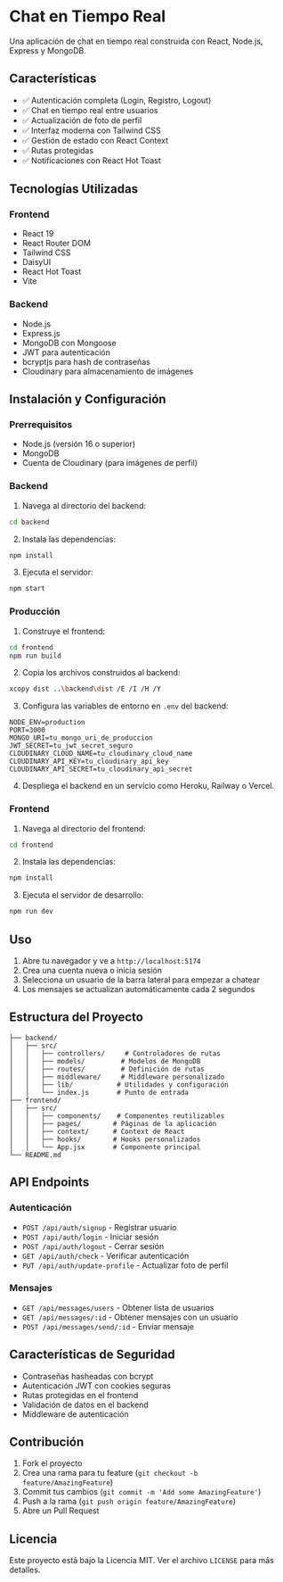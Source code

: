 # Chat en Tiempo Real

Una aplicación de chat en tiempo real construida con React, Node.js, Express y MongoDB.

## Características

- ✅ Autenticación completa (Login, Registro, Logout)
- ✅ Chat en tiempo real entre usuarios
- ✅ Actualización de foto de perfil
- ✅ Interfaz moderna con Tailwind CSS
- ✅ Gestión de estado con React Context
- ✅ Rutas protegidas
- ✅ Notificaciones con React Hot Toast

## Tecnologías Utilizadas

### Frontend
- React 19
- React Router DOM
- Tailwind CSS
- DaisyUI
- React Hot Toast
- Vite

### Backend
- Node.js
- Express.js
- MongoDB con Mongoose
- JWT para autenticación
- bcryptjs para hash de contraseñas
- Cloudinary para almacenamiento de imágenes

## Instalación y Configuración

### Prerrequisitos
- Node.js (versión 16 o superior)
- MongoDB
- Cuenta de Cloudinary (para imágenes de perfil)

### Backend

1. Navega al directorio del backend:
```bash
cd backend
```

2. Instala las dependencias:
```bash
npm install
```

3. Ejecuta el servidor:
```bash
npm start
```

### Producción

1. Construye el frontend:
```bash
cd frontend
npm run build
```

2. Copia los archivos construidos al backend:
```bash
xcopy dist ..\backend\dist /E /I /H /Y
```

3. Configura las variables de entorno en `.env` del backend:
```env
NODE_ENV=production
PORT=3000
MONGO_URI=tu_mongo_uri_de_produccion
JWT_SECRET=tu_jwt_secret_seguro
CLOUDINARY_CLOUD_NAME=tu_cloudinary_cloud_name
CLOUDINARY_API_KEY=tu_cloudinary_api_key
CLOUDINARY_API_SECRET=tu_cloudinary_api_secret
```

4. Despliega el backend en un servicio como Heroku, Railway o Vercel.

### Frontend

1. Navega al directorio del frontend:
```bash
cd frontend
```

2. Instala las dependencias:
```bash
npm install
```

3. Ejecuta el servidor de desarrollo:
```bash
npm run dev
```

## Uso

1. Abre tu navegador y ve a `http://localhost:5174`
2. Crea una cuenta nueva o inicia sesión
3. Selecciona un usuario de la barra lateral para empezar a chatear
4. Los mensajes se actualizan automáticamente cada 2 segundos

## Estructura del Proyecto

```
├── backend/
│   ├── src/
│   │   ├── controllers/     # Controladores de rutas
│   │   ├── models/         # Modelos de MongoDB
│   │   ├── routes/         # Definición de rutas
│   │   ├── middleware/     # Middleware personalizado
│   │   ├── lib/           # Utilidades y configuración
│   │   └── index.js       # Punto de entrada
├── frontend/
│   ├── src/
│   │   ├── components/    # Componentes reutilizables
│   │   ├── pages/        # Páginas de la aplicación
│   │   ├── context/      # Context de React
│   │   ├── hooks/        # Hooks personalizados
│   │   └── App.jsx       # Componente principal
└── README.md
```

## API Endpoints

### Autenticación
- `POST /api/auth/signup` - Registrar usuario
- `POST /api/auth/login` - Iniciar sesión
- `POST /api/auth/logout` - Cerrar sesión
- `GET /api/auth/check` - Verificar autenticación
- `PUT /api/auth/update-profile` - Actualizar foto de perfil

### Mensajes
- `GET /api/messages/users` - Obtener lista de usuarios
- `GET /api/messages/:id` - Obtener mensajes con un usuario
- `POST /api/messages/send/:id` - Enviar mensaje

## Características de Seguridad

- Contraseñas hasheadas con bcrypt
- Autenticación JWT con cookies seguras
- Rutas protegidas en el frontend
- Validación de datos en el backend
- Middleware de autenticación

## Contribución

1. Fork el proyecto
2. Crea una rama para tu feature (`git checkout -b feature/AmazingFeature`)
3. Commit tus cambios (`git commit -m 'Add some AmazingFeature'`)
4. Push a la rama (`git push origin feature/AmazingFeature`)
5. Abre un Pull Request

## Licencia

Este proyecto está bajo la Licencia MIT. Ver el archivo `LICENSE` para más detalles.
